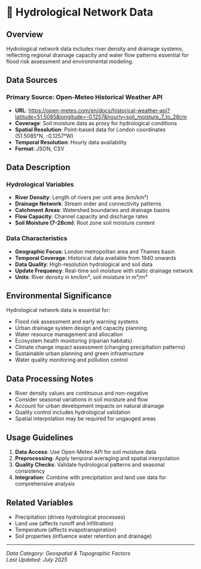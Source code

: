 # 🌊 Hydrological Network Data

## Overview
Hydrological network data includes river density and drainage systems, reflecting regional drainage capacity and water flow patterns essential for flood risk assessment and environmental modeling.

## Data Sources

### Primary Source: Open-Meteo Historical Weather API
- **URL**: https://open-meteo.com/en/docs/historical-weather-api?latitude=51.5085&longitude=-0.1257&hourly=soil_moisture_7_to_28cm
- **Coverage**: Soil moisture data as proxy for hydrological conditions
- **Spatial Resolution**: Point-based data for London coordinates (51.5085°N, -0.1257°W)
- **Temporal Resolution**: Hourly data availability
- **Format**: JSON, CSV

## Data Description

### Hydrological Variables
- **River Density**: Length of rivers per unit area (km/km²)
- **Drainage Network**: Stream order and connectivity patterns
- **Catchment Areas**: Watershed boundaries and drainage basins
- **Flow Capacity**: Channel capacity and discharge rates
- **Soil Moisture (7-28cm)**: Root zone soil moisture content

### Data Characteristics
- **Geographic Focus**: London metropolitan area and Thames basin
- **Temporal Coverage**: Historical data available from 1940 onwards
- **Data Quality**: High-resolution hydrological and soil data
- **Update Frequency**: Real-time soil moisture with static drainage network
- **Units**: River density in km/km², soil moisture in m³/m³

## Environmental Significance
Hydrological network data is essential for:
- Flood risk assessment and early warning systems
- Urban drainage system design and capacity planning
- Water resource management and allocation
- Ecosystem health monitoring (riparian habitats)
- Climate change impact assessment (changing precipitation patterns)
- Sustainable urban planning and green infrastructure
- Water quality monitoring and pollution control

## Data Processing Notes
- River density values are continuous and non-negative
- Consider seasonal variations in soil moisture and flow
- Account for urban development impacts on natural drainage
- Quality control includes hydrological validation
- Spatial interpolation may be required for ungauged areas

## Usage Guidelines
1. **Data Access**: Use Open-Meteo API for soil moisture data
2. **Preprocessing**: Apply temporal averaging and spatial interpolation
3. **Quality Checks**: Validate hydrological patterns and seasonal consistency
4. **Integration**: Combine with precipitation and land use data for comprehensive analysis

## Related Variables
- Precipitation (drives hydrological processes)
- Land use (affects runoff and infiltration)
- Temperature (affects evapotranspiration)
- Soil properties (influence water retention and drainage)

---
*Data Category: Geospatial & Topographic Factors*  
*Last Updated: July 2025* 